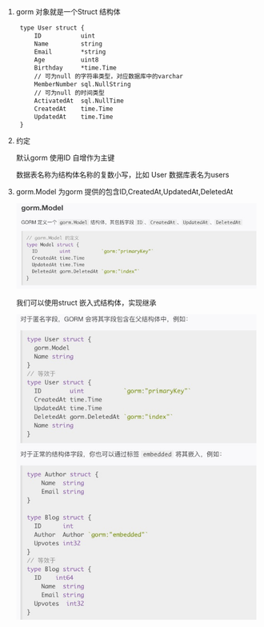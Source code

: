 1. gorm 对象就是一个Struct 结构体

        type User struct {
            ID           uint
            Name         string
            Email        *string
            Age          uint8
            Birthday     *time.Time
            // 可为null 的字符串类型，对应数据库中的varchar
            MemberNumber sql.NullString
            // 可为null 的时间类型
            ActivatedAt  sql.NullTime
            CreatedAt    time.Time
            UpdatedAt    time.Time
        }

2. 约定

    默认gorm 使用ID 自增作为主键

    数据表名称为结构体名称的复数小写，比如 User 数据库表名为users

3. gorm.Model 为gorm 提供的包含ID,CreatedAt,UpdatedAt,DeletedAt 

    ![image](../../assets/gorm-model.jpg)

    我们可以使用struct 嵌入式结构体，实现继承

    ![image](../../assets/gorm-model1.jpg)